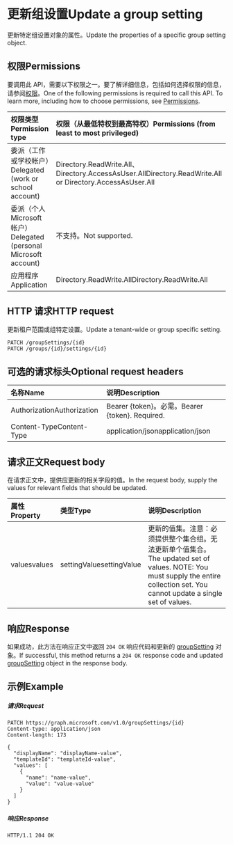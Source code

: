 # <a name="update-a-group-setting"></a><span data-ttu-id="bc0e9-101">更新组设置</span><span class="sxs-lookup"><span data-stu-id="bc0e9-101">Update a group setting</span></span>

<span data-ttu-id="bc0e9-102">更新特定组设置对象的属性。</span><span class="sxs-lookup"><span data-stu-id="bc0e9-102">Update the properties of a specific group setting object.</span></span>

## <a name="permissions"></a><span data-ttu-id="bc0e9-103">权限</span><span class="sxs-lookup"><span data-stu-id="bc0e9-103">Permissions</span></span>

<span data-ttu-id="bc0e9-p101">要调用此 API，需要以下权限之一。要了解详细信息，包括如何选择权限的信息，请参阅[权限](../../../concepts/permissions_reference.md)。</span><span class="sxs-lookup"><span data-stu-id="bc0e9-p101">One of the following permissions is required to call this API. To learn more, including how to choose permissions, see [Permissions](../../../concepts/permissions_reference.md).</span></span>


|<span data-ttu-id="bc0e9-106">权限类型</span><span class="sxs-lookup"><span data-stu-id="bc0e9-106">Permission type</span></span>      | <span data-ttu-id="bc0e9-107">权限（从最低特权到最高特权）</span><span class="sxs-lookup"><span data-stu-id="bc0e9-107">Permissions (from least to most privileged)</span></span>              | 
|:--------------------|:---------------------------------------------------------| 
|<span data-ttu-id="bc0e9-108">委派（工作或学校帐户）</span><span class="sxs-lookup"><span data-stu-id="bc0e9-108">Delegated (work or school account)</span></span> | <span data-ttu-id="bc0e9-109">Directory.ReadWrite.All、Directory.AccessAsUser.All</span><span class="sxs-lookup"><span data-stu-id="bc0e9-109">Directory.ReadWrite.All or Directory.AccessAsUser.All</span></span>    | 
|<span data-ttu-id="bc0e9-110">委派（个人 Microsoft 帐户）</span><span class="sxs-lookup"><span data-stu-id="bc0e9-110">Delegated (personal Microsoft account)</span></span> | <span data-ttu-id="bc0e9-111">不支持。</span><span class="sxs-lookup"><span data-stu-id="bc0e9-111">Not supported.</span></span>    | 
|<span data-ttu-id="bc0e9-112">应用程序</span><span class="sxs-lookup"><span data-stu-id="bc0e9-112">Application</span></span> | <span data-ttu-id="bc0e9-113">Directory.ReadWrite.All</span><span class="sxs-lookup"><span data-stu-id="bc0e9-113">Directory.ReadWrite.All</span></span> | 


## <a name="http-request"></a><span data-ttu-id="bc0e9-114">HTTP 请求</span><span class="sxs-lookup"><span data-stu-id="bc0e9-114">HTTP request</span></span>
<!-- { "blockType": "ignored" } -->

<span data-ttu-id="bc0e9-115">更新租户范围或组特定设置。</span><span class="sxs-lookup"><span data-stu-id="bc0e9-115">Update a tenant-wide or group specific setting.</span></span>

```http
PATCH /groupSettings/{id}
PATCH /groups/{id}/settings/{id}
```
## <a name="optional-request-headers"></a><span data-ttu-id="bc0e9-116">可选的请求标头</span><span class="sxs-lookup"><span data-stu-id="bc0e9-116">Optional request headers</span></span>
| <span data-ttu-id="bc0e9-117">名称</span><span class="sxs-lookup"><span data-stu-id="bc0e9-117">Name</span></span> | <span data-ttu-id="bc0e9-118">说明</span><span class="sxs-lookup"><span data-stu-id="bc0e9-118">Description</span></span> |
|:-----------|:-----------|
| <span data-ttu-id="bc0e9-119">Authorization</span><span class="sxs-lookup"><span data-stu-id="bc0e9-119">Authorization</span></span>  | <span data-ttu-id="bc0e9-p102">Bearer {token}。必需。</span><span class="sxs-lookup"><span data-stu-id="bc0e9-p102">Bearer {token}. Required.</span></span> |
| <span data-ttu-id="bc0e9-122">Content-Type</span><span class="sxs-lookup"><span data-stu-id="bc0e9-122">Content-Type</span></span>  | <span data-ttu-id="bc0e9-123">application/json</span><span class="sxs-lookup"><span data-stu-id="bc0e9-123">application/json</span></span>  |

## <a name="request-body"></a><span data-ttu-id="bc0e9-124">请求正文</span><span class="sxs-lookup"><span data-stu-id="bc0e9-124">Request body</span></span>
<span data-ttu-id="bc0e9-125">在请求正文中，提供应更新的相关字段的值。</span><span class="sxs-lookup"><span data-stu-id="bc0e9-125">In the request body, supply the values for relevant fields that should be updated.</span></span> 

| <span data-ttu-id="bc0e9-126">属性</span><span class="sxs-lookup"><span data-stu-id="bc0e9-126">Property</span></span> | <span data-ttu-id="bc0e9-127">类型</span><span class="sxs-lookup"><span data-stu-id="bc0e9-127">Type</span></span> | <span data-ttu-id="bc0e9-128">说明</span><span class="sxs-lookup"><span data-stu-id="bc0e9-128">Description</span></span> |
|:---------------|:--------|:----------|
| <span data-ttu-id="bc0e9-129">values</span><span class="sxs-lookup"><span data-stu-id="bc0e9-129">values</span></span> | <span data-ttu-id="bc0e9-130">settingValue</span><span class="sxs-lookup"><span data-stu-id="bc0e9-130">settingValue</span></span> | <span data-ttu-id="bc0e9-p103">更新的值集。注意：必须提供整个集合组。无法更新单个值集合。</span><span class="sxs-lookup"><span data-stu-id="bc0e9-p103">The updated set of values.  NOTE: You must supply the entire collection set. You cannot update a single set of values.</span></span> |

## <a name="response"></a><span data-ttu-id="bc0e9-134">响应</span><span class="sxs-lookup"><span data-stu-id="bc0e9-134">Response</span></span>

<span data-ttu-id="bc0e9-135">如果成功，此方法在响应正文中返回 `204 OK` 响应代码和更新的 [groupSetting](../resources/groupsetting.md) 对象。</span><span class="sxs-lookup"><span data-stu-id="bc0e9-135">If successful, this method returns a `204 OK` response code and updated [groupSetting](../resources/groupsetting.md) object in the response body.</span></span>

## <a name="example"></a><span data-ttu-id="bc0e9-136">示例</span><span class="sxs-lookup"><span data-stu-id="bc0e9-136">Example</span></span>
##### <a name="request"></a><span data-ttu-id="bc0e9-137">请求</span><span class="sxs-lookup"><span data-stu-id="bc0e9-137">Request</span></span>
<!-- {
  "blockType": "request",
  "name": "update_groupsetting"
}-->
```http
PATCH https://graph.microsoft.com/v1.0/groupSettings/{id}
Content-type: application/json
Content-length: 173

{
  "displayName": "displayName-value",
  "templateId": "templateId-value",
  "values": [
    {
      "name": "name-value",
      "value": "value-value"
    }
  ]
}
```
##### <a name="response"></a><span data-ttu-id="bc0e9-138">响应</span><span class="sxs-lookup"><span data-stu-id="bc0e9-138">Response</span></span>

<!-- {
  "blockType": "response",
  "truncated": true,
  "@odata.type": "microsoft.graph.groupSetting"
} -->
```http
HTTP/1.1 204 OK
```

<!-- uuid: 8fcb5dbc-d5aa-4681-8e31-b001d5168d79
2015-10-25 14:57:30 UTC -->
<!-- {
  "type": "#page.annotation",
  "description": "Update groupSetting",
  "keywords": "",
  "section": "documentation",
  "tocPath": ""
}-->
